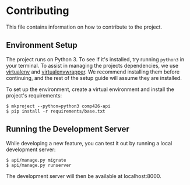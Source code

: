 # Contributing

This file contains information on how to contribute to the project.


## Environment Setup

The project runs on Python 3. To see if it's installed, try running `python3` in your terminal. To assist in managing the projects dependencies, we use [virtualenv][virtualenv] and [virtualenvwrapper][virtualenvwrapper]. We recommend installing them before continuing, and the rest of the setup guide will assume they are installed.

To set up the environment, create a virtual environment and install the project's requirements:

```shell
$ mkproject --python=python3 comp426-api
$ pip install -r requirements/base.txt
```


## Running the Development Server

While developing a new feature, you can test it out by running a local development server:

```shell
$ api/manage.py migrate
$ api/manage.py runserver
```

The development server will then be available at localhost:8000.


[virtualenv]: https://virtualenv.pypa.io/en/stable/installation/
[virtualenvwrapper]: https://virtualenvwrapper.readthedocs.io/en/latest/install.html
